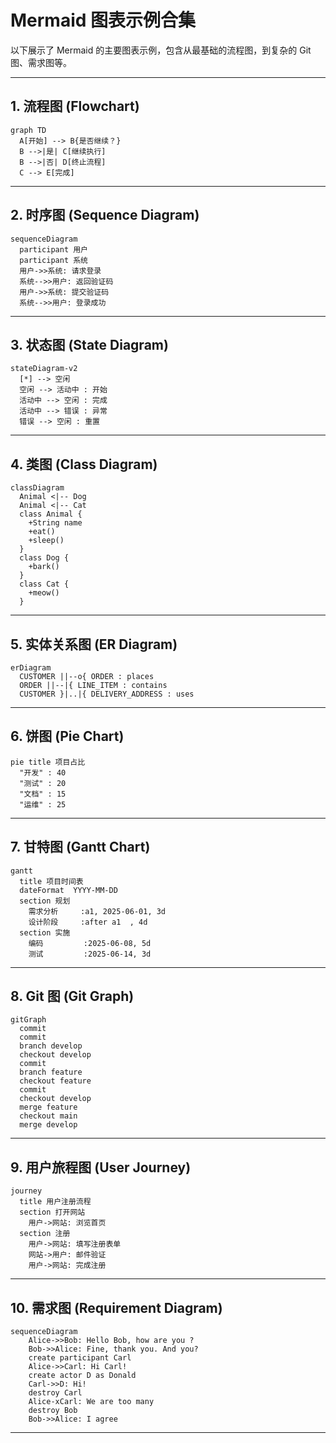 
# Mermaid 图表示例合集

以下展示了 Mermaid 的主要图表示例，包含从最基础的流程图，到复杂的 Git 图、需求图等。

---

## 1. 流程图 (Flowchart)

```mermaid
graph TD
  A[开始] --> B{是否继续？}
  B -->|是| C[继续执行]
  B -->|否| D[终止流程]
  C --> E[完成]
```

---

## 2. 时序图 (Sequence Diagram)

```mermaid
sequenceDiagram
  participant 用户
  participant 系统
  用户->>系统: 请求登录
  系统-->>用户: 返回验证码
  用户->>系统: 提交验证码
  系统-->>用户: 登录成功
```

---

## 3. 状态图 (State Diagram)

```mermaid
stateDiagram-v2
  [*] --> 空闲
  空闲 --> 活动中 : 开始
  活动中 --> 空闲 : 完成
  活动中 --> 错误 : 异常
  错误 --> 空闲 : 重置
```

---

## 4. 类图 (Class Diagram)

```mermaid
classDiagram
  Animal <|-- Dog
  Animal <|-- Cat
  class Animal {
    +String name
    +eat()
    +sleep()
  }
  class Dog {
    +bark()
  }
  class Cat {
    +meow()
  }
```

---

## 5. 实体关系图 (ER Diagram)

```mermaid
erDiagram
  CUSTOMER ||--o{ ORDER : places
  ORDER ||--|{ LINE_ITEM : contains
  CUSTOMER }|..|{ DELIVERY_ADDRESS : uses
```

---

## 6. 饼图 (Pie Chart)

```mermaid
pie title 项目占比
  "开发" : 40
  "测试" : 20
  "文档" : 15
  "运维" : 25
```

---

## 7. 甘特图 (Gantt Chart)

```mermaid
gantt
  title 项目时间表
  dateFormat  YYYY-MM-DD
  section 规划
    需求分析     :a1, 2025-06-01, 3d
    设计阶段     :after a1  , 4d
  section 实施
    编码         :2025-06-08, 5d
    测试         :2025-06-14, 3d
```

---

## 8. Git 图 (Git Graph)

```mermaid
gitGraph
  commit
  commit
  branch develop
  checkout develop
  commit
  branch feature
  checkout feature
  commit
  checkout develop
  merge feature
  checkout main
  merge develop
```

---

## 9. 用户旅程图 (User Journey)

```mermaid
journey
  title 用户注册流程
  section 打开网站
    用户->网站: 浏览首页
  section 注册
    用户->网站: 填写注册表单
    网站->用户: 邮件验证
    用户->网站: 完成注册
```

---

## 10. 需求图 (Requirement Diagram)

```mermaid
sequenceDiagram
    Alice->>Bob: Hello Bob, how are you ?
    Bob->>Alice: Fine, thank you. And you?
    create participant Carl
    Alice->>Carl: Hi Carl!
    create actor D as Donald
    Carl->>D: Hi!
    destroy Carl
    Alice-xCarl: We are too many
    destroy Bob
    Bob->>Alice: I agree

```

---
